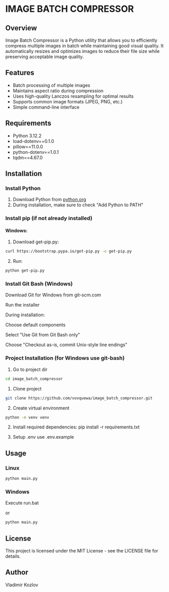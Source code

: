 # IMAGE BATCH COMPRESSOR

## Overview

Image Batch Compressor is a Python utility that allows you to efficiently compress multiple images in batch while maintaining good visual quality. It automatically resizes and optimizes images to reduce their file size while preserving acceptable image quality.

## Features

- Batch processing of multiple images
- Maintains aspect ratio during compression
- Uses high-quality Lanczos resampling for optimal results
- Supports common image formats (JPEG, PNG, etc.)
- Simple command-line interface

## Requirements

- Python 3.12.2
- load-dotenv==0.1.0
- pillow==11.0.0
- python-dotenv==1.0.1
- tqdm==4.67.0

## Installation

### Install Python

1. Download Python from [python.org](https://www.python.org/downloads/)
2. During installation, make sure to check "Add Python to PATH"

### Install pip (if not already installed)

#### Windows:

1. Download get-pip.py:

```bash
curl https://bootstrap.pypa.io/get-pip.py -o get-pip.py
```

2. Run:

```bash
python get-pip.py
```

### Install Git Bash (Windows)

Download Git for Windows from git-scm.com

Run the installer

During installation:

Choose default components

Select "Use Git from Git Bash only"

Choose "Checkout as-is, commit Unix-style line endings"

### Project Installation (for Windows use git-bash)

1. Go to project dir 

```bash
cd image_batch_compressor
```

1. Clone project 

```bash
git clone https://github.com/vovquewa/image_batch_compressor.git
```

2. Create virtual environment

```bash
python -m venv venv
```

2. Install required dependencies:
   pip install -r requirements.txt

3. Setup .env
   use .env.example

## Usage

### Linux

```bash
python main.py

```

### Windows

Execute run.bat

or

```bash
python main.py
```

## License

This project is licensed under the MIT License - see the LICENSE file for details.

## Author

Vladimir Kozlov
